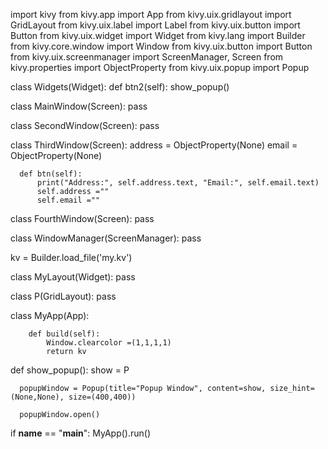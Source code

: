 import kivy
from kivy.app import App
from kivy.uix.gridlayout import GridLayout
from kivy.uix.label import Label
from kivy.uix.button import Button
from kivy.uix.widget import Widget
from kivy.lang import Builder
from kivy.core.window import Window
from kivy.uix.button import Button
from kivy.uix.screenmanager import ScreenManager, Screen
from kivy.properties import ObjectProperty
from kivy.uix.popup import Popup 

class Widgets(Widget):
      def btn2(self):
            show_popup()


class MainWindow(Screen):
      pass

class SecondWindow(Screen):
      pass

class ThirdWindow(Screen):
      address = ObjectProperty(None)
      email = ObjectProperty(None)

      def btn(self):
          print("Address:", self.address.text, "Email:", self.email.text) 
          self.address =""
          self.email =""

class FourthWindow(Screen):
      pass
          
class WindowManager(ScreenManager):
      pass

kv = Builder.load_file('my.kv')

class MyLayout(Widget):
      pass

class P(GridLayout):
      pass

class MyApp(App):
        
        def build(self):
            Window.clearcolor =(1,1,1,1)
            return kv

def show_popup():
      show = P
      
      popupWindow = Popup(title="Popup Window", content=show, size_hint=(None,None), size=(400,400))
  
      popupWindow.open()
if __name__ == "__main__":
    MyApp().run()
